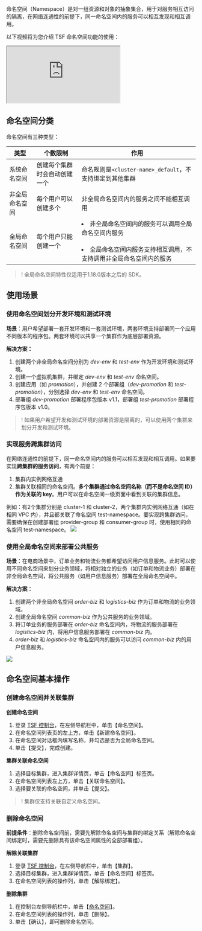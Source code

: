 命名空间（Namespace）是对一组资源和对象的抽象集合，用于对服务相互访问的隔离，在网络连通性的前提下，同一命名空间内的服务可以相互发现和相互调用。

以下视频将为您介绍 TSF 命名空间功能的使用：
<div class="doc-video-mod"><iframe src="https://cloud.tencent.com/edu/learning/quick-play/2039-24420?source=gw.doc.media&withPoster=1&notip=1"></iframe></div>

## 命名空间分类
命名空间有三种类型：

|类型|个数限制|作用|
|----|----|----|
|系统命名空间|创建每个集群时会自动创建一个|命名规则是`<cluster-name>_default`，不支持绑定到其他集群|
|非全局命名空间|每个用户可以创建多个|非全局命名空间内的服务之间不能相互调用|
|全局命名空间|每个用户只能创建一个|<li>非全局命名空间内的服务可以调用全局命名空间内服务</li><br><li>全局命名空间内服务支持相互调用，不支持调用非全局命名空间内的服务</li>|

>! 全局命名空间特性仅适用于1.18.0版本之后的 SDK。

## 使用场景

### 使用命名空间划分开发环境和测试环境
**场景**：用户希望部署一套开发环境和一套测试环境，两套环境支持部署同一个应用不同版本的程序包。两套环境可以共享一个集群作为底层部署资源。

**解决方案：**
1. 创建两个非全局命名空间分别为 *dev-env* 和 *test-env* 作为开发环境和测试环境。
2. 创建一个虚拟机集群，并绑定 *dev-env* 和 *test-env* 命名空间。
3. 创建应用（如 *promotion*），并创建 2 个部署组（*dev-promotion* 和 *test-promotion*），分别选择 *dev-env* 和 *test-env* 命名空间。
4. 部署组 *dev-promotion* 部署程序包版本 v1.1，部署组 *test-promotion* 部署程序包版本 v1.0。


>! 如果用户希望开发和测试环境的部署资源是隔离的，可以使用两个集群来划分开发和测试环境。

### 实现服务跨集群访问
在网络连通性的前提下，同一命名空间内的服务可以相互发现和相互调用。如果要实现**跨集群的服务访问**，有两个前提：
1. 集群内实例网络互通
2. 集群关联相同的命名空间。**多个集群通过命名空间名称（而不是命名空间 ID）作为关联的 key**。用户可以在命名空间一级页面中看到关联的集群信息。

例如：有2个集群分别是 cluster-1 和 cluster-2，两个集群内实例网络互通（如在相同 VPC 内），并且都关联了命名空间 test-namespace。要实现跨集群访问，需要确保在创建部署组 provider-group 和 consumer-group 时，使用相同的命名空间 test-namespace。
![](https://main.qcloudimg.com/raw/ea4fd755cafd36fd9093a589667ca32d.png)


### 使用全局命名空间来部署公共服务
**场景**：在电商场景中，订单业务和物流业务都希望访问用户信息服务。此时可以使用不同命名空间来划分业务领域，将相对独立的业务（如订单和物流业务）部署在非全局命名空间，将公共服务（如用户信息服务）部署在全局命名空间中。

**解决方案：**
1. 创建两个非全局命名空间 *order-biz* 和 *logistics-biz* 作为订单和物流的业务领域。
2. 创建全局命名空间 *common-biz* 作为公共服务的业务领域。
3. 将订单业务的服务部署在 *order-biz*  命名空间内，将物流的服务部署在 *logistics-biz* 内，将用户信息服务部署在 *common-biz* 内。
4. *order-biz* 和 *logistics-biz* 命名空间内的服务可以访问 *common-biz* 内的用户信息服务。

![](https://main.qcloudimg.com/raw/3a8c69948d9b1d0c64444acf98daa74b.png)

## 命名空间基本操作

### 创建命名空间并关联集群
**创建命名空间**
1. 登录 [TSF 控制台](https://console.cloud.tencent.com/tsf/index)，在左侧导航栏中，单击【命名空间】。
2. 在命名空间列表页的左上方，单击【新建命名空间】。
3. 在命名空间对话框内填写名称，并勾选是否为全局命名空间。
4. 单击【提交】，完成创建。

**集群关联命名空间**
1. 选择目标集群，进入集群详情页，单击【命名空间】标签页。
2. 在命名空间列表左上方，单击【关联命名空间】。
3. 选择要关联的命名空间，并单击【提交】。

>! 集群仅支持关联自定义命名空间。

### 删除命名空间
**前提条件**：删除命名空间前，需要先解除命名空间与集群的绑定关系（解除命名空间绑定时，需要先删除具有该命名空间属性的全部部署组）。

**解除关联集群**
1. 登录 [TSF 控制台](https://console.cloud.tencent.com/tsf/index)，在左侧导航栏中，单击【集群】。
2. 选择目标集群，进入集群详情页，单击【命名空间】标签页。
3. 在命名空间列表的操作列，单击【解除绑定】。

**删除集群**
1. 在控制台左侧导航栏中，单击【[命名空间](https://console.cloud.tencent.com/tsf/namespace)】。
2. 在命名空间列表的操作列，单击【删除】。
3. 单击【确认】，即可删除命名空间。



